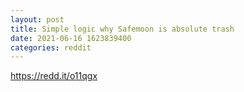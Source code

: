 ```yaml
--- 
layout: post 
title: Simple logic why Safemoon is absolute trash 
date: 2021-06-16 1623839400 
categories: reddit 
--- 
```

https://redd.it/o11qgx